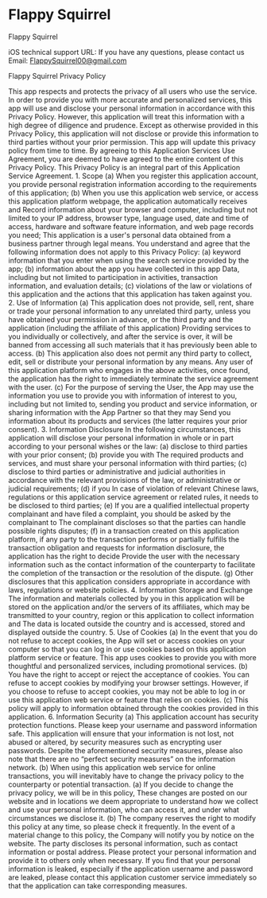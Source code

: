 # Flappy Squirrel

Flappy Squirrel

iOS technical support URL:
If you have any questions, please contact us
Email: FlappySquirrel00@gmail.com



Flappy Squirrel Privacy Policy

This app respects and protects the privacy of all users who use the service. In order to provide you with more accurate and personalized services, this app will use and disclose your personal information in accordance with this Privacy Policy. However, this application will treat this information with a high degree of diligence and prudence. Except as otherwise provided in this Privacy Policy, this application will not disclose or provide this information to third parties without your prior permission. This app will update this privacy policy from time to time. By agreeing to this Application Services Use Agreement, you are deemed to have agreed to the entire content of this Privacy Policy. This Privacy Policy is an integral part of this Application Service Agreement. 1. Scope (a) When you register this application account, you provide personal registration information according to the requirements of this application; (b) When you use this application web service, or access this application platform webpage, the application automatically receives and Record information about your browser and computer, including but not limited to your IP address, browser type, language used, date and time of access, hardware and software feature information, and web page records you need; This application is a user's personal data obtained from a business partner through legal means. You understand and agree that the following information does not apply to this Privacy Policy: (a) keyword information that you enter when using the search service provided by the app; (b) information about the app you have collected in this app Data, including but not limited to participation in activities, transaction information, and evaluation details; (c) violations of the law or violations of this application and the actions that this application has taken against you. 2. Use of Information (a) This application does not provide, sell, rent, share or trade your personal information to any unrelated third party, unless you have obtained your permission in advance, or the third party and the application (including the affiliate of this application) Providing services to you individually or collectively, and after the service is over, it will be banned from accessing all such materials that it has previously been able to access. (b) This application also does not permit any third party to collect, edit, sell or distribute your personal information by any means. Any user of this application platform who engages in the above activities, once found, the application has the right to immediately terminate the service agreement with the user. (c) For the purpose of serving the User, the App may use the information you use to provide you with information of interest to you, including but not limited to, sending you product and service information, or sharing information with the App Partner so that they may Send you information about its products and services (the latter requires your prior consent). 3. Information Disclosure In the following circumstances, this application will disclose your personal information in whole or in part according to your personal wishes or the law: (a) disclose to third parties with your prior consent; (b) provide you with The required products and services, and must share your personal information with third parties; (c) disclose to third parties or administrative and judicial authorities in accordance with the relevant provisions of the law, or administrative or judicial requirements; (d) if you In case of violation of relevant Chinese laws, regulations or this application service agreement or related rules, it needs to be disclosed to third parties; (e) If you are a qualified intellectual property complainant and have filed a complaint, you should be asked by the complainant to The complainant discloses so that the parties can handle possible rights disputes; (f) in a transaction created on this application platform, if any party to the transaction performs or partially fulfills the transaction obligation and requests for information disclosure, the application has the right to decide Provide the user with the necessary information such as the contact information of the counterparty to facilitate the completion of the transaction or the resolution of the dispute. (g) Other disclosures that this application considers appropriate in accordance with laws, regulations or website policies. 4. Information Storage and Exchange The information and materials collected by you in this application will be stored on the application and/or the servers of its affiliates, which may be transmitted to your country, region or this application to collect information and The data is located outside the country and is accessed, stored and displayed outside the country. 5. Use of Cookies (a) In the event that you do not refuse to accept cookies, the App will set or access cookies on your computer so that you can log in or use cookies based on this application platform service or feature. This app uses cookies to provide you with more thoughtful and personalized services, including promotional services. (b) You have the right to accept or reject the acceptance of cookies. You can refuse to accept cookies by modifying your browser settings. However, if you choose to refuse to accept cookies, you may not be able to log in or use this application web service or feature that relies on cookies. (c) This policy will apply to information obtained through the cookies provided in this application. 6. Information Security (a) This application account has security protection functions. Please keep your username and password information safe. This application will ensure that your information is not lost, not abused or altered, by security measures such as encrypting user passwords. Despite the aforementioned security measures, please also note that there are no “perfect security measures” on the information network. (b) When using this application web service for online transactions, you will inevitably have to change the privacy policy to the counterparty or potential transaction. (a) If you decide to change the privacy policy, we will be in this policy, These changes are posted on our website and in locations we deem appropriate to understand how we collect and use your personal information, who can access it, and under what circumstances we disclose it. (b) The company reserves the right to modify this policy at any time, so please check it frequently. In the event of a material change to this policy, the Company will notify you by notice on the website. The party discloses its personal information, such as contact information or postal address. Please protect your personal information and provide it to others only when necessary. If you find that your personal information is leaked, especially if the application username and password are leaked, please contact this application customer service immediately so that the application can take corresponding measures.
